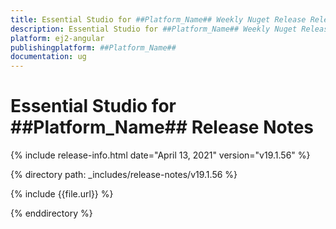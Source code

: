 ```yaml
---
title: Essential Studio for ##Platform_Name## Weekly Nuget Release Release Notes  
description: Essential Studio for ##Platform_Name## Weekly Nuget Release Release Notes  
platform: ej2-angular
publishingplatform: ##Platform_Name##
documentation: ug
---
```


# Essential Studio for  ##Platform_Name##  Release Notes  

{% include release-info.html date="April 13, 2021"   version="v19.1.56"  %} 

{% directory path: _includes/release-notes/v19.1.56 %}

{% include {{file.url}} %}

{% enddirectory %}
